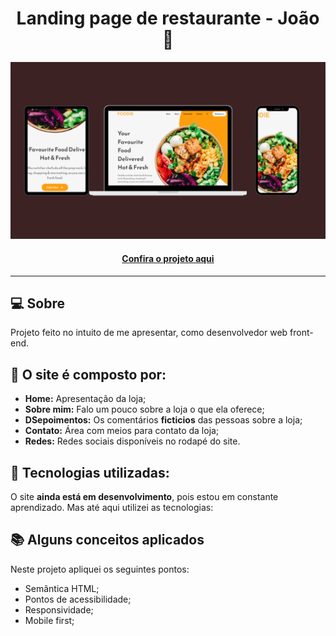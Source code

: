 <h1 align="center">Landing page de restaurante - João 👾</h1>

![Imagem do projeto finalizado](restaurant-preview.png)

<h4 align="center"><a href="https://jedev1.github.io/Meu-portifolio/">Confira o projeto aqui</a></h4>

---

## 💻 Sobre

Projeto feito no intuito de me apresentar, como desenvolvedor web front-end.

## 🤯 O site é composto por:

- **Home:** Apresentação da loja;
- **Sobre mim:** Falo um pouco sobre a loja o que ela oferece;
- **DSepoimentos:** Os comentários **ficticios** das pessoas sobre a loja;
- **Contato:** Área com meios para contato da loja;
- **Redes:** Redes sociais disponíveis no rodapé do site.

## 🧠 Tecnologias utilizadas:

O site **ainda está em desenvolvimento**, pois estou em constante aprendizado. Mas até aqui utilizei as tecnologias:



## 📚 Alguns conceitos aplicados

Neste projeto apliquei os seguintes pontos:
+ Semântica HTML;
+ Pontos de acessibilidade;
+ Responsividade;
+ Mobile first;

